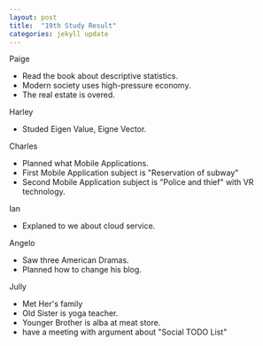 ```yaml
---
layout: post
title:  "19th Study Result"
categories: jekyll update
---
```


Paige
 - Read the book about descriptive statistics.
 - Modern society uses high-pressure economy.
 - The real estate is overed.

Harley
 - Studed Eigen Value, Eigne Vector.

Charles
 - Planned what Mobile Applications.
 - First Mobile Application subject is "Reservation of subway"
 - Second Mobile Application subject is "Police and thief" with VR technology.
 
Ian
 - Explaned to we about cloud service.

Angelo
 - Saw three American Dramas.
 - Planned how to change his blog.

Jully
 - Met Her's family
 - Old Sister is yoga teacher.
 - Younger Brother is alba at meat store.
 - have a meeting with argument about "Social TODO List"
 
